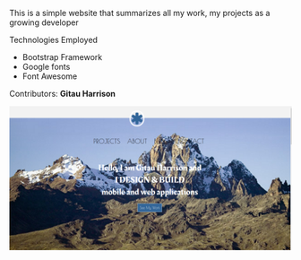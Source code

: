 This is a simple website that summarizes all my work, my projects as a growing developer

Technologies Employed
* Bootstrap Framework
* Google fonts
* Font Awesome

Contributors: **Gitau Harrison**

![img](img/portfolio.png)